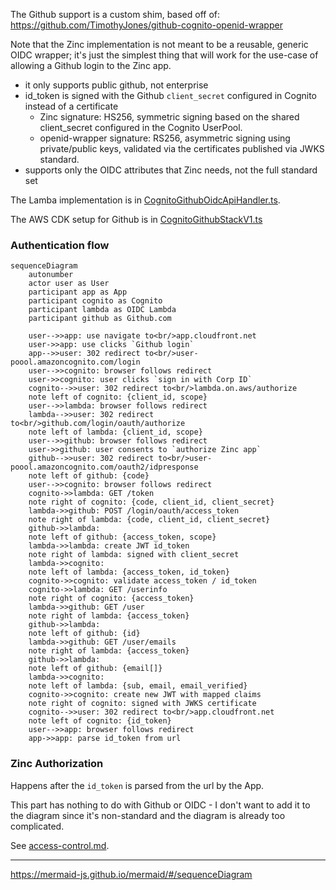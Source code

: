 The Github support is a custom shim, based off of:
https://github.com/TimothyJones/github-cognito-openid-wrapper

Note that the Zinc implementation is not meant to be a reusable, generic OIDC
wrapper; it's just the simplest thing that will work for the use-case of
allowing a Github login to the Zinc app.

* it only supports public github, not enterprise
* id_token is signed with the Github `client_secret` configured in Cognito
  instead of a certificate
  * Zinc signature: HS256, symmetric signing based on the shared client_secret
    configured in the Cognito UserPool.
  * openid-wrapper signature: RS256, asymmetric signing using private/public
    keys, validated via the certificates published via JWKS standard.
* supports only the OIDC attributes that Zinc needs, not the full standard set

The Lamba implementation is in
[CognitoGithubOidcApiHandler.ts](/aws-infra/lambda/src/AuthnApi/CognitoGithubOidcApiHandler.ts).

The AWS CDK setup for Github is in
[CognitoGithubStackV1.ts](/aws-infra/src/Stack/CognitoGithubStackV1.ts)

### Authentication flow

```mermaid
sequenceDiagram
    autonumber
    actor user as User
    participant app as App
    participant cognito as Cognito
    participant lambda as OIDC Lambda
    participant github as Github.com
    
    user-->>app: use navigate to<br/>app.cloudfront.net
    user->>app: use clicks `Github login`
    app-->>user: 302 redirect to<br/>user-poool.amazoncognito.com/login
    user-->>cognito: browser follows redirect
    user->>cognito: user clicks `sign in with Corp ID`
    cognito-->>user: 302 redirect to<br/>lambda.on.aws/authorize
    note left of cognito: {client_id, scope}
    user-->>lambda: browser follows redirect
    lambda-->>user: 302 redirect to<br/>github.com/login/oauth/authorize
    note left of lambda: {client_id, scope}
    user-->>github: browser follows redirect
    user->>github: user consents to `authorize Zinc app`
    github-->>user: 302 redirect to<br/>user-poool.amazoncognito.com/oauth2/idpresponse
    note left of github: {code}
    user-->>cognito: browser follows redirect
    cognito->>lambda: GET /token
    note right of cognito: {code, client_id, client_secret}
    lambda->>github: POST /login/oauth/access_token 
    note right of lambda: {code, client_id, client_secret}
    github->>lambda: 
    note left of github: {access_token, scope}
    lambda->>lambda: create JWT id_token
    note right of lambda: signed with client_secret
    lambda->>cognito: 
    note left of lambda: {access_token, id_token}    
    cognito->>cognito: validate access_token / id_token
    cognito->>lambda: GET /userinfo
    note right of cognito: {access_token}
    lambda->>github: GET /user
    note right of lambda: {access_token}
    github->>lambda: 
    note left of github: {id}
    lambda->>github: GET /user/emails
    note right of lambda: {access_token}
    github->>lambda: 
    note left of github: {email[]}
    lambda->>cognito: 
    note left of lambda: {sub, email, email_verified}
    cognito->>cognito: create new JWT with mapped claims
    note right of cognito: signed with JWKS certificate
    cognito-->>user: 302 redirect to<br/>app.cloudfront.net
    note left of cognito: {id_token}
    user-->>app: browser follows redirect
    app->>app: parse id_token from url

```

### Zinc Authorization

Happens after the `id_token` is parsed from the url by the App.

This part has nothing to do with Github or OIDC - I don't want to add it to the
diagram since it's non-standard and the diagram is already too complicated.

See [access-control.md](/doc/access-control.md).

----

https://mermaid-js.github.io/mermaid/#/sequenceDiagram
